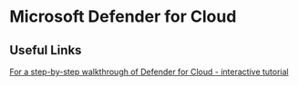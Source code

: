 # Microsoft Defender for Cloud

Useful Links
--
[For a step-by-step walkthrough of Defender for Cloud - interactive tutorial](https://mslearn.cloudguides.com/en-us/guides/Protect%20your%20multi-cloud%20environment%20with%20Microsoft%20Defender%20for%20Cloud)
